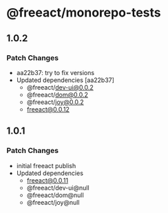 # @freeact/monorepo-tests

## 1.0.2

### Patch Changes

- aa22b37: try to fix versions
- Updated dependencies [aa22b37]
  - @freeact/dev-ui@0.0.2
  - @freeact/dom@0.0.2
  - @freeact/joy@0.0.2
  - freeact@0.0.12

## 1.0.1

### Patch Changes

- initial freeact publish
- Updated dependencies
  - freeact@0.0.11
  - @freeact/dev-ui@null
  - @freeact/dom@null
  - @freeact/joy@null
